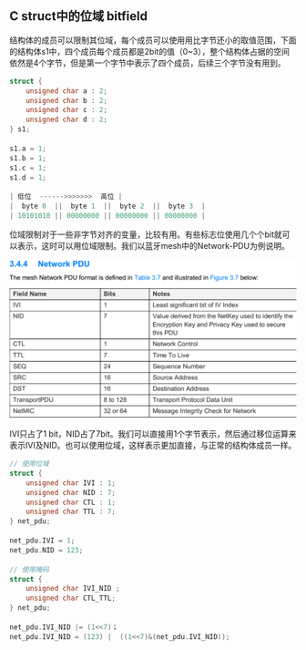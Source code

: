 ## C struct中的位域 bitfield

结构体的成员可以限制其位域，每个成员可以使用用比字节还小的取值范围，下面的结构体s1中，四个成员每个成员都是2bit的值（0~3），整个结构体占据的空间依然是4个字节，但是第一个字节中表示了四个成员，后续三个字节没有用到。

```c
struct {
    unsigned char a : 2;
    unsigned char b : 2;
    unsigned char c : 2;
    unsigned char d : 2;
} s1;

s1.a = 1;
s1.b = 1;
s1.c = 1;
s1.d = 1;

| 低位  ------>>>>>>>  高位 | 
|  byte 0  ||  byte 1  ||  byte 2  ||  byte 3  |
| 10101010 || 00000000 || 00000000 || 00000000 |

```

位域限制对于一些非字节对齐的变量，比较有用。有些标志位使用几个个bit就可以表示，这时可以用位域限制。我们以蓝牙mesh中的Network-PDU为例说明。

![Network_PDU](pic\Network_PDU.png)

IVI只占了1 bit，NID占了7bit。我们可以直接用1个字节表示，然后通过移位运算来表示IVI及NID。也可以使用位域，这样表示更加直接，与正常的结构体成员一样。

```c
// 使用位域
struct {
    unsigned char IVI : 1;
    unsigned char NID : 7;
    unsigned char CTL : 1;
    unsigned char TTL : 7;
} net_pdu;

net_pdu.IVI = 1;
net_pdu.NID = 123;

// 使用掩码
struct {
    unsigned char IVI_NID ;
    unsigned char CTL_TTL;
} net_pdu;

net_pdu.IVI_NID |= (1<<7)；
net_pdu.IVI_NID = (123) |  ((1<<7)&(net_pdu.IVI_NID));
```